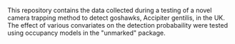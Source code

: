 This repository contains the data collected during a testing of a novel camera trapping method to detect goshawks, Accipiter gentilis, in the UK. The effect of various convariates on the detection probabaility were tested using occupancy models in the "unmarked" package. 
